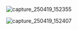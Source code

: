 ![capture_250419_152355](https://github.com/user-attachments/assets/a652970d-7d51-487f-bcbb-52f3b75311df)


![capture_250419_152407](https://github.com/user-attachments/assets/721f3bbd-ec09-4241-b24d-ae6aa8be710a)

